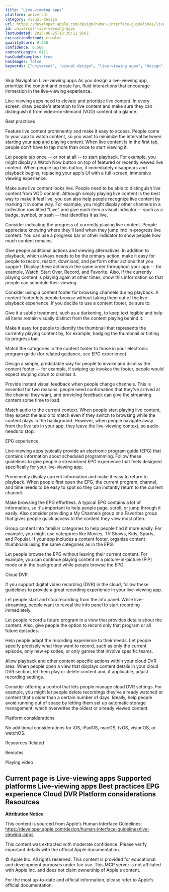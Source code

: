 ```yaml
---
title: "Live-viewing apps"
platform: universal
category: visual-design
url: https://developer.apple.com/design/human-interface-guidelines/live-viewing-apps
id: universal-live-viewing-apps
lastUpdated: 2025-06-25T18:30:11.950Z
extractionMethod: crawlee
qualityScore: 0.460
confidence: 0.560
contentLength: 6411
hasCodeExamples: true
hasImages: false
keywords: ["universal", "visual-design", "live-viewing apps", "design", "feedback", "navigation", "visual", "ios", "ipad", "macos"]
---
```

Skip Navigation
Live-viewing apps
As you design a live-viewing app, prioritize the content and create fun, fluid interactions that encourage immersion in the live-viewing experience.

Live-viewing apps need to elevate and prioritize live content. In every screen, draw people's attention to live content and make sure they can distinguish it from video-on-demand (VOD) content at a glance.

Best practices

Feature live content prominently and make it easy to access. People come to your app to watch content, so you want to minimize the interval between starting your app and playing content. When live content is in the first tab, people don't have to tap more than once to start viewing it.

Let people tap once -- or not at all -- to start playback. For example, you might display a Watch Now button on top of featured or recently viewed live content. When people tap this button, it immediately disappears and playback begins, replacing your app's UI with a full-screen, immersive viewing experience.

Make sure live content looks live. People need to be able to distinguish live content from VOD content. Although simply playing live content is the best way to make it feel live, you can also help people recognize live content by marking it in some way. For example, you might display other channels in a collection row titled "Live" and give each item a visual indicator -- such as a badge, symbol, or sash -- that identifies it as live.

Consider indicating the progress of currently playing live content. People appreciate knowing where they'll land when they jump into in-progress live content. You can use a progress bar or other indicator to show people how much content remains.

Give people additional actions and viewing alternatives. In addition to playback, which always needs to be the primary action, make it easy for people to record, restart, download, and perform other actions that you support. Display these actions in the same order throughout your app -- for example, Watch, Start Over, Record, and Favorite. Also, if the currently playing content is playing again at other times, show this information so that people can schedule their viewing.

Consider using a content footer for browsing channels during playback. A content footer lets people browse without taking them out of the live playback experience. If you decide to use a content footer, be sure to:

Give it a subtle treatment, such as a darkening, to keep text legible and help all items remain visually distinct from the content playing behind it.

Make it easy for people to identify the thumbnail that represents the currently playing content by, for example, badging the thumbnail or tinting its progress bar.

Match the categories in the content footer to those in your electronic program guide (for related guidance, see EPG experience).

Design a simple, predictable way for people to invoke and dismiss the content footer -- for example, if swiping up invokes the footer, people would expect swiping down to dismiss it.

Provide instant visual feedback when people change channels. This is essential for two reasons: people need confirmation that they've arrived at the channel they want, and providing feedback can give the streaming content some time to load.

Match audio to the current context. When people start playing live content, they expect the audio to match even if they switch to browsing while the content plays in the background. However, when people navigate away from the live tab in your app, they leave the live-viewing context, so audio needs to stop.

EPG experience

Live-viewing apps typically provide an electronic program guide (EPG) that contains information about scheduled programming. Follow these guidelines to give people a streamlined EPG experience that feels designed specifically for your live-viewing app.

Prominently display current information and make it easy to return to playback. When people first open the EPG, the current program, channel, and time needs to be easy to spot so they can instantly return to the current channel.

Make browsing the EPG effortless. A typical EPG contains a lot of information, so it's important to help people page, scroll, or jump through it easily. Also consider providing a My Channels group or a Favorites group that gives people quick access to the content they view most often.

Group content into familiar categories to help people find it more easily. For example, you might use categories like Movies, TV Shows, Kids, Sports, and Popular. If your app includes a content footer, organize content thumbnails using the same categories as in the EPG.

Let people browse the EPG without leaving their current content. For example, you can continue playing content in a picture-in-picture (PiP) mode or in the background while people browse the EPG.

Cloud DVR

If you support digital video recording (DVR) in the cloud, follow these guidelines to provide a great recording experience in your live-viewing app.

Let people start and stop recording from the info panel. While live-streaming, people want to reveal the info panel to start recording immediately.

Let people record a future program in a view that provides details about the content. Also, give people the option to record only that program or all future episodes.

Help people adapt the recording experience to their needs. Let people specify precisely what they want to record, such as only the current episode, only new episodes, or only games that involve specific teams.

Allow playback and other content-specific actions within your cloud DVR area. When people open a view that displays content details in your cloud DVR section, let them play or delete content and, if applicable, adjust recording settings.

Consider offering a control that lets people manage cloud DVR settings. For example, you might let people delete recordings they've already watched or content that's older than a certain number of days. Ideally, help people avoid running out of space by letting them set up automatic storage management, which overwrites the oldest or already viewed content.

Platform considerations

No additional considerations for iOS, iPadOS, macOS, tvOS, visionOS, or watchOS.

Resources
Related

Remotes

Playing video

Current page is Live-viewing apps
Supported platforms
Live-viewing apps
Best practices
EPG experience
Cloud DVR
Platform considerations
Resources
---

**Attribution Notice**

This content is sourced from Apple's Human Interface Guidelines: https://developer.apple.com/design/human-interface-guidelines/live-viewing-apps

This content was extracted with moderate confidence. Please verify important details with the official Apple documentation.

© Apple Inc. All rights reserved. This content is provided for educational and development purposes under fair use. This MCP server is not affiliated with Apple Inc. and does not claim ownership of Apple's content.

For the most up-to-date and official information, please refer to Apple's official documentation.
